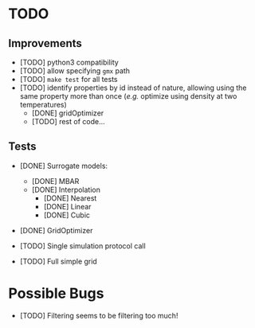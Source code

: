 
# TODO

## Improvements

- [TODO] python3 compatibility
- [TODO] allow specifying ```gmx``` path
- [TODO] ```make test``` for all tests
- [TODO] identify properties by id instead of nature, allowing using the same property more than once (*e.g.* optimize using density at two temperatures)
    - [DONE] gridOptimizer 
    - [TODO] rest of code...

## Tests

- [DONE] Surrogate models:
    - [DONE] MBAR 
    - [DONE] Interpolation 
        - [DONE] Nearest 
        - [DONE] Linear 
        - [DONE] Cubic 

- [DONE] GridOptimizer 

- [TODO] Single simulation protocol call

- [TODO] Full simple grid

# Possible Bugs

- [TODO] Filtering seems to be filtering too much!
